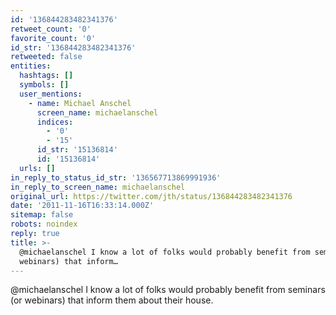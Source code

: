 ```yaml
---
id: '136844283482341376'
retweet_count: '0'
favorite_count: '0'
id_str: '136844283482341376'
retweeted: false
entities:
  hashtags: []
  symbols: []
  user_mentions:
    - name: Michael Anschel
      screen_name: michaelanschel
      indices:
        - '0'
        - '15'
      id_str: '15136814'
      id: '15136814'
  urls: []
in_reply_to_status_id_str: '136567713869991936'
in_reply_to_screen_name: michaelanschel
original_url: https://twitter.com/jth/status/136844283482341376
date: '2011-11-16T16:33:14.000Z'
sitemap: false
robots: noindex
reply: true
title: >-
  @michaelanschel I know a lot of folks would probably benefit from seminars (or
  webinars) that inform…
---
```


@michaelanschel I know a lot of folks would probably benefit from seminars (or webinars) that inform them about their house.